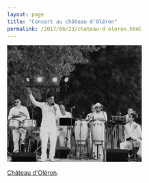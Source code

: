 ```yaml
---
layout: page
title: "Concert au château d'Oléron"
permalink: /2017/06/23/chateau-d-oleron.html
---
```


<p><span class="image left"><img src="/images/photos/oleron-2017/2.jpg" alt="Oleron 2017"/></span></p>

<a href="http://www.sortir17.com/evenement/charente-maritime/saint-pierre-d-oleron/spectacles/cine-concert-rolando-salsa-699503">Château d'Oléron</a>.
<br/>
<br/>
<br/>
<br/>
<br/>
<br/>
<br/>
<br/>
<br/>
